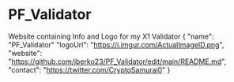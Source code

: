 # PF_Validator
Website containing Info and Logo for my X1 Validator 
{
  "name": "PF_Validator"
  "logoUrl": "https://i.imgur.com/ActualImageID.png",
  "website": "https://github.com/jberko23/PF_Validator/edit/main/README.md",
  "contact": "https://twitter.com/CryptoSamurai0"
}
